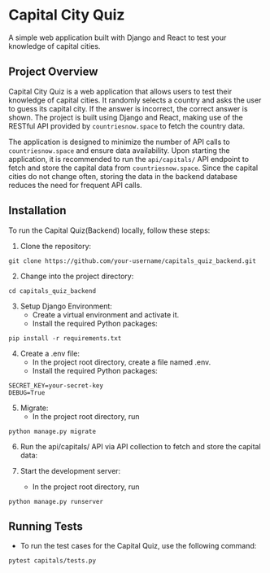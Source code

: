 # Capital City Quiz
A simple web application built with Django and React to test your knowledge of capital cities.

## Project Overview

Capital City Quiz is a web application that allows users to test their knowledge of capital cities. It randomly selects a country and asks the user to guess its capital city. If the answer is incorrect, the correct answer is shown. The project is built using Django and React, making use of the RESTful API provided by `countriesnow.space` to fetch the country data.

The application is designed to minimize the number of API calls to `countriesnow.space` and ensure data availability. Upon starting the application, it is recommended to run the 
`api/capitals/` API endpoint to fetch and store the capital data from `countriesnow.space`. Since the capital cities do not change often, storing the data in the backend database reduces the need for frequent API calls.

## Installation

To run the Capital Quiz(Backend) locally, follow these steps:

1. Clone the repository:

```shell
git clone https://github.com/your-username/capitals_quiz_backend.git
```

2. Change into the project directory:

```shell
cd capitals_quiz_backend
```

3. Setup Django Environment:
    - Create a virtual environment and activate it.
    - Install the required Python packages:

```shell
pip install -r requirements.txt
```

4. Create a .env file:
    - In the project root directory, create a file named .env.
    - Install the required Python packages:

```shell
SECRET_KEY=your-secret-key
DEBUG=True
```

5. Migrate:
    - In the project root directory, run

```shell
python manage.py migrate
```

6. Run the api/capitals/ API via API collection to fetch and store the capital data:

7. Start the development server:
    - In the project root directory, run

```shell
python manage.py runserver
```

## Running Tests

- To run the test cases for the Capital Quiz, use the following command:

```shell
pytest capitals/tests.py
```








